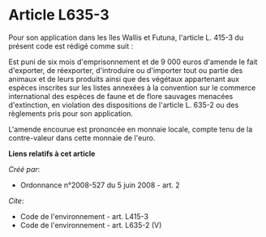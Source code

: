 # Article L635-3

Pour son application dans les îles Wallis et Futuna, l'article L. 415-3 du présent code est rédigé comme suit : 

Est puni de six mois d'emprisonnement et de 9 000 euros d'amende le fait d'exporter, de réexporter, d'introduire ou
d'importer tout ou partie des animaux et de leurs produits ainsi que des végétaux appartenant aux espèces inscrites sur les
listes annexées à la convention sur le commerce international des espèces de faune et de flore sauvages menacées
d'extinction, en violation des dispositions de l'article L. 635-2 ou des règlements pris pour son application.

L'amende encourue est prononcée en monnaie locale, compte tenu de la contre-valeur dans cette monnaie de l'euro.

**Liens relatifs à cet article**

_Créé par_:

  - Ordonnance n°2008-527 du 5 juin 2008 - art. 2

_Cite_:

  - Code de l'environnement - art. L415-3
  - Code de l'environnement - art. L635-2 (V)
